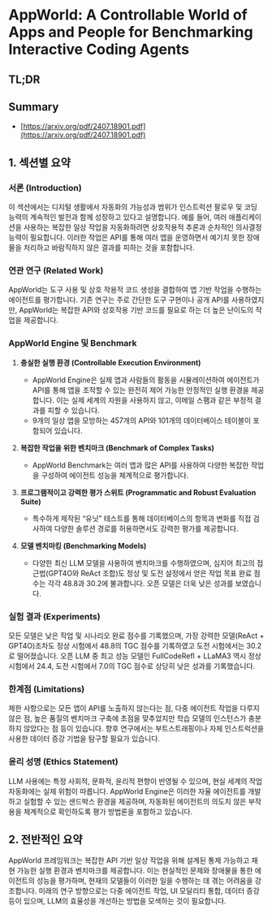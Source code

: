 # AppWorld: A Controllable World of Apps and People for Benchmarking Interactive Coding Agents
## TL;DR
## Summary
- [https://arxiv.org/pdf/2407.18901.pdf](https://arxiv.org/pdf/2407.18901.pdf)

## 1. 섹션별 요약

### 서론 (Introduction)
이 섹션에서는 디지털 생활에서 자동화의 가능성과 범위가 인스트럭션 팔로우 및 코딩 능력의 계속적인 발전과 함께 성장하고 있다고 설명합니다. 예를 들어, 여러 애플리케이션을 사용하는 복잡한 일상 작업을 자동화하려면 상호작용적 추론과 순차적인 의사결정 능력이 필요합니다. 이러한 작업은 API를 통해 여러 앱을 운영하면서 예기치 못한 장애물을 처리하고 바람직하지 않은 결과를 피하는 것을 포함합니다.
  
### 연관 연구 (Related Work)
AppWorld는 도구 사용 및 상호 작용적 코드 생성을 결합하여 앱 기반 작업을 수행하는 에이전트를 평가합니다. 기존 연구는 주로 간단한 도구 구현이나 공개 API를 사용하였지만, AppWorld는 복잡한 API와 상호작용 기반 코드를 필요로 하는 더 높은 난이도의 작업을 제공합니다.

### AppWorld Engine 및 Benchmark
1) **충실한 실행 환경 (Controllable Execution Environment)**
   - AppWorld Engine은 실제 앱과 사람들의 활동을 시뮬레이션하여 에이전트가 API를 통해 앱을 조작할 수 있는 완전히 제어 가능한 안정적인 실행 환경을 제공합니다. 이는 실제 세계의 자원을 사용하지 않고, 이메일 스팸과 같은 부정적 결과를 피할 수 있습니다.
   - 9개의 일상 앱을 모방하는 457개의 API와 101개의 데이터베이스 테이블이 포함되어 있습니다.

2) **복잡한 작업을 위한 벤치마크 (Benchmark of Complex Tasks)**
   - AppWorld Benchmark는 여러 앱과 많은 API를 사용하여 다양한 복잡한 작업을 구성하여 에이전트 성능을 체계적으로 평가합니다.

3) **프로그램적이고 강력한 평가 스위트 (Programmatic and Robust Evaluation Suite)**
   - 특수하게 제작된 “유닛” 테스트를 통해 데이터베이스의 항목과 변화를 직접 검사하여 다양한 솔루션 경로를 허용하면서도 강력한 평가를 제공합니다.

4) **모델 벤치마킹 (Benchmarking Models)**
   - 다양한 최신 LLM 모델을 사용하여 벤치마크를 수행하였으며, 심지어 최고의 접근법(GPT4O와 ReAct 조합)도 정상 및 도전 설정에서 얻은 작업 목표 완료 점수는 각각 48.8과 30.2에 불과합니다. 오픈 모델은 더욱 낮은 성과를 보였습니다.

### 실험 결과 (Experiments)
모든 모델은 낮은 작업 및 시나리오 완료 점수를 기록했으며, 가장 강력한 모델(ReAct + GPT4O)조차도 정상 시험에서 48.8의 TGC 점수를 기록하였고 도전 시험에서는 30.2로 떨어졌습니다. 오픈 LLM 중 최고 성능 모델인 FullCodeRefl + LLaMA3 역시 정상 시험에서 24.4, 도전 시험에서 7.0의 TGC 점수로 상당히 낮은 성과를 기록했습니다.

### 한계점 (Limitations)
제한 사항으로는 모든 앱이 API를 노출하지 않는다는 점, 다중 에이전트 작업을 다루지 않은 점, 높은 품질의 벤치마크 구축에 초점을 맞추었지만 학습 모델의 인스턴스가 충분하지 않았다는 점 등이 있습니다. 향후 연구에서는 부트스트래핑이나 자체 인스트럭션을 사용한 데이터 증강 기법을 탐구할 필요가 있습니다.

### 윤리 성명 (Ethics Statement)
LLM 사용에는 특정 사회적, 문화적, 윤리적 편향이 반영될 수 있으며, 현실 세계의 작업 자동화에는 실제 위험이 따릅니다. AppWorld Engine은 이러한 자율 에이전트를 개발하고 실험할 수 있는 샌드박스 환경을 제공하며, 자동화된 에이전트의 의도치 않은 부작용을 체계적으로 확인하도록 평가 방법론을 포함하고 있습니다.

## 2. 전반적인 요약
AppWorld 프레임워크는 복잡한 API 기반 일상 작업을 위해 설계된 통제 가능하고 재현 가능한 실행 환경과 벤치마크를 제공합니다. 이는 현실적인 문제와 장애물을 통한 에이전트의 성능을 평가하며, 현재의 모델들이 이러한 일을 수행하는 데 겪는 어려움을 강조합니다. 미래의 연구 방향으로는 다중 에이전트 작업, UI 모달리티 통합, 데이터 증강 등이 있으며, LLM의 효율성을 개선하는 방법을 모색하는 것이 필요합니다.